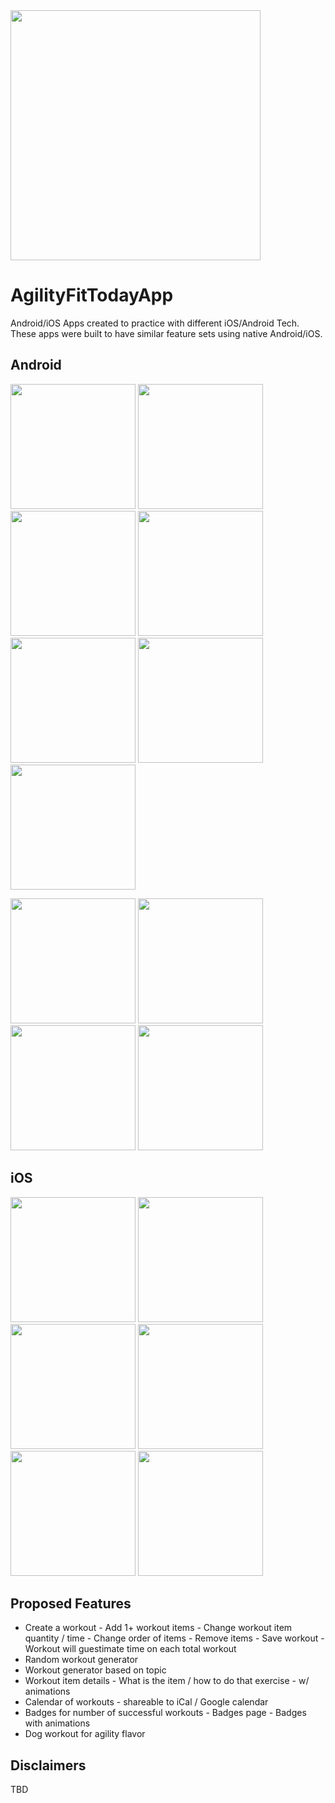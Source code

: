 <img src="./Screenshots/Logo.png" width="400"/>

# AgilityFitTodayApp
Android/iOS Apps created to practice with different iOS/Android Tech. 
These apps were built to have similar feature sets using native Android/iOS.

## Android

<img src="./android/Screenshots/select_workout.png" width="200"/> <img src="./android/Screenshots/start_workout.png" width="200"/> <img src="./android/Screenshots/start_workout_long.png" width="200"/> <img src="./android/Screenshots/home.png" width="200"/> <img src="./android/Screenshots/dashboard.png" width="200"/> <img src="./android/Screenshots/experiments/animation_tests.png" width="200"/> <img src="./android/Screenshots/experiments/animation_test.gif" width="200"/>

<img src="./android/Screenshots/execute_workout_example_1.png" width="200"/> <img src="./android/Screenshots/execute_workout_example_2.png" width="200"/> <img src="./android/Screenshots/execute_workout_example_3.png" width="200"/> <img src="./android/Screenshots/finish_workout.png" width="200"/>

## iOS

<img src="./ios/Screenshots/Home.PNG" width="200"/> <img src="./ios/Screenshots/SelectWorkout.PNG" width="200"/> <img src="./ios/Screenshots/StartWorkout1.PNG" width="200"/> <img src="./ios/Screenshots/StartWorkout2.PNG" width="200"/> <img src="./ios/Screenshots/StartWorkout2_Scollable.PNG" width="200"/> <img src="./ios/Screenshots/WorkoutExecution.PNG" width="200"/>

## Proposed Features

- Create a workout
        - Add 1+ workout items
        - Change workout item quantity / time
        - Change order of items
        - Remove items
        - Save workout
        - Workout will guestimate time on each total workout
- Random workout generator
- Workout generator based on topic
- Workout item details
        - What is the item / how to do that exercise
        - w/ animations
- Calendar of workouts
        - shareable to iCal / Google calendar
- Badges for number of successful workouts
        - Badges page
        - Badges with animations
- Dog workout for agility flavor

## Disclaimers

TBD
